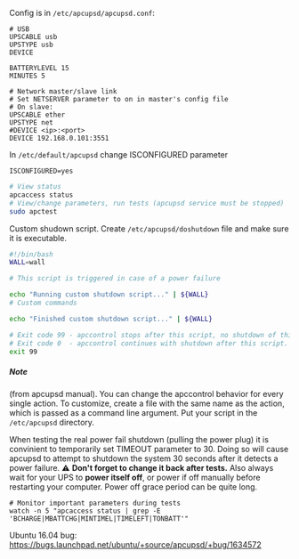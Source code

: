Config is in `/etc/apcupsd/apcupsd.conf`:
```
# USB 
UPSCABLE usb
UPSTYPE usb
DEVICE

BATTERYLEVEL 15
MINUTES 5

# Network master/slave link
# Set NETSERVER parameter to on in master's config file
# On slave:
UPSCABLE ether 
UPSTYPE net
#DEVICE <ip>:<port>
DEVICE 192.168.0.101:3551
```

In `/etc/default/apcupsd` change ISCONFIGURED parameter
```
ISCONFIGURED=yes
```

```bash
# View status
apcaccess status
# View/change parameters, run tests (apcupsd service must be stopped)
sudo apctest
```

Custom shudown script. Create `/etc/apcupsd/doshutdown` file and make sure it is executable.
```bash
#!/bin/bash
WALL=wall

# This script is triggered in case of a power failure

echo "Running custom shutdown script..." | ${WALL}
# Custom commands

echo "Finished custom shutdown script..." | ${WALL}

# Exit code 99 - apccontrol stops after this script, no shutdown of this host. For testing purposes.
# Exit code 0  - apccontrol continues with shutdown after this script.
exit 99
```
##### Note
(from apcupsd manual). You can change the apccontrol behavior for every single action. To customize, create a file with the same name as the action, which is passed as a command line argument. Put your script in the `/etc/apcupsd` directory.


When testing the real power fail shutdown (pulling the power plug) it is convinient to temporarily set TIMEOUT parameter to 30. Doing so will cause apcupsd to attempt to shutdown the system 30 seconds after it detects a power failure. :warning: **Don't forget to change it back after tests.** Also always wait for your UPS to **power itself off**, or power if off manually before restarting your computer. Power off grace period can be quite long.

```shell
# Monitor important parameters during tests
watch -n 5 "apcaccess status | grep -E 'BCHARGE|MBATTCHG|MINTIMEL|TIMELEFT|TONBATT'"
```

Ubuntu 16.04 bug: https://bugs.launchpad.net/ubuntu/+source/apcupsd/+bug/1634572
